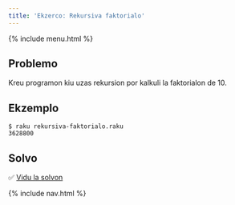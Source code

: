 ```yaml
---
title: 'Ekzerco: Rekursiva faktorialo'
---
```


{% include menu.html %}

## Problemo

Kreu programon kiu uzas rekursion por kalkuli la faktorialon de 10.

## Ekzemplo

```console
$ raku rekursiva-faktorialo.raku
3628800
```

## Solvo

✅ [Vidu la solvon](solvo)

{% include nav.html %}